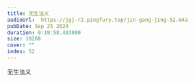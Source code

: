 ```yaml
---
title: 无生法义
audioUrl:  https://jgj-r2.pingfury.top/jin-gang-jing-52.m4a
pubDate: Sep 25 2024
duration: 0:19:58.493000
size: 19268
cover: ""
index: 52
---
```

无生法义